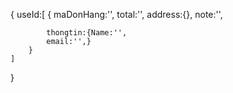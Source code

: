 
{
    useId:[
        {
            maDonHang:'',
            total:'',
            address:{},
            note:'',
            
            thongtin:{Name:'',
            email:'',}
        }
    ]
}